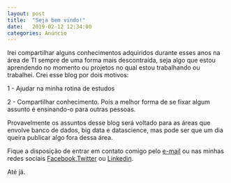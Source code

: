 ```yaml
---
layout: post
title:  "Seja bem vindo!"
date:   2019-02-12 12:34:00
categories: Anúncio
---
```


Irei compartilhar alguns conhecimentos adquiridos durante esses anos na área de TI sempre de uma forma mais descontraída, seja algo que estou aprendendo no momento ou projetos no qual estou trabalhando ou trabalhei. 
Crei esse blog por dois motivos:

1 - Ajudar na minha rotina de estudos

2 - Compartilhar conhecimento. Pois a melhor forma de se fixar algum assunto é ensinando-o para outras pessoas.

Provavelmente os assuntos desse blog será voltado para as áreas que envolve banco de dados, big data e datascience, mas pode ser que um dia queira publicar algo fora dessa área.

Fique a disposição de entrar em contato comigo pelo [e-mail] ou nas minhas redes sociais [Facebook],[Twitter] ou [Linkedin].

Até já.

[Facebook]: https://www.facebook.com/michelmourasilva
[Twitter]: https://twitter.com/meshellmoura
[Linkedin]: https://www.linkedin.com/in/michelmourasilva/
[e-mail]:michelmourasilva@gmail.com

